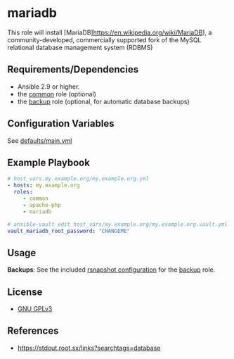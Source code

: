 mariadb
====

This role will install [MariaDB]https://en.wikipedia.org/wiki/MariaDB), a community-developed, commercially supported fork of the MySQL relational database management system (RDBMS)

Requirements/Dependencies
------------

- Ansible 2.9 or higher.
- the [common](../common) role (optional)
- the [backup](../backup) role (optional, for automatic database backups)


Configuration Variables
-----------------------

See [defaults/main.yml](defaults/main.yml)

Example Playbook
----------------

```yaml
# host_vars.my.example.org/my.example.org.yml
- hosts: my.example.org
  roles:
     - common
     - apache-php
     - mariadb

# ansible-vault edit host_vars/my.example.org/my.example.org.vault.yml
vault_mariadb_root_password: "CHANGEME"
```

Usage
-----

**Backups**: See the included [rsnapshot configuration](templates/etc_rsnapshot.d_mariadb.conf.j2) for the [backup](../backup/README.md) role.


License
-------

- [GNU GPLv3](../../LICENSE)


References
-----------------

- https://stdout.root.sx/links?searchtags=database
